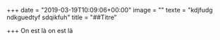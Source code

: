 +++
date = "2019-03-19T10:09:06+00:00"
image = ""
texte = "kdjfudg ndkguedtyf sdqikfuh"
title = "##Titre"

+++
On est là on est là